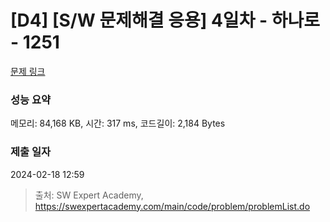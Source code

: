 # [D4] [S/W 문제해결 응용] 4일차 - 하나로 - 1251 

[문제 링크](https://swexpertacademy.com/main/code/problem/problemDetail.do?contestProbId=AV15StKqAQkCFAYD) 

### 성능 요약

메모리: 84,168 KB, 시간: 317 ms, 코드길이: 2,184 Bytes

### 제출 일자

2024-02-18 12:59



> 출처: SW Expert Academy, https://swexpertacademy.com/main/code/problem/problemList.do